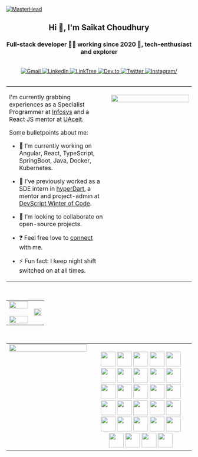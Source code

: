 [![MasterHead](https://visme.co/blog/wp-content/uploads/2019/10/animated-presentation-software-header.gif)]()

<h2 align="center">Hi 👋, I'm Saikat Choudhury</h2>
<h3 align="center">Full-stack developer 👨‍💻 working since 2020 🚀, tech-enthusiast and explorer</h3>

<br/>

<div align="center">
  <a href="mailto:saikat.choudhury.official@gmail.com" target="_blank">
    <img
      src="https://img.shields.io/badge/Gmail-D14836?style=for-the-badge&logo=gmail&logoColor=white"
      alt="Gmail"
    />
  </a>
  <a href="https://www.linkedin.com/in/saikat-c-3b9878110/" target="_blank">
    <img
      src="https://img.shields.io/badge/LinkedIn-0077B5?style=for-the-badge&logo=linkedin&logoColor=white"
      alt="LinkedIn"
    />
  </a>
   <a href="https://linktr.ee/saikat.choudhury" target="_blank">
    <img
      src="https://img.shields.io/badge/linktree-39E09B?style=for-the-badge&logo=linktree&logoColor=white"
      alt="LinkTree"
    />
  </a>
  <a href="https://dev.to/saikat98" target="_blank">
    <img
      src="https://img.shields.io/badge/dev.to-0A0A0A?style=for-the-badge&logo=devdotto&logoColor=white"
      alt="Dev.to"
    />
  </a>
  <a href="https://twitter.com/Saikat_c03" target="_blank">
    <img
      src="https://img.shields.io/badge/Twitter-1DA1F2?style=for-the-badge&logo=twitter&logoColor=white"
      alt="Twitter"
    />
  </a>
  <a href="https://instagram.com/saikat__choudhury" target="_blank">
    <img src="https://img.shields.io/badge/Instagram-E4405F?style=for-the-badge&logo=instagram&logoColor=white" alt=Instagram/>
  </a>  
</div>

<br/>


<table><tr><td valign="top" width="55%">
  
I'm currently grabbing experiences as a Specialist Programmer at [Infosys](https://www.infosys.com) and a React JS mentor at [UAceit](https://uaceit.com). 

Some bulletpoints about me:

- 🔭 I’m currently working on Angular, React, TypeScript, SpringBoot, Java, Docker, Kubernetes.

- 🌱 I've previously worked as a SDE intern in [hyperDart](https://hyperdart.com), a mentor and project-admin at [DevScript Winter of Code](https://devscript.tech/woc/). 

- 📱 I’m looking to collaborate on open-source projects.

- ❓ Feel free love to [connect](https://topmate.io/saikat) with me.

- ⚡ Fun fact: I keep night shift switched on at all times.


</td><td valign="top" width="45%">
<br/>  
<div align="center">
<img src="https://miro.medium.com/max/680/0*7Q3yvSIv_t0ioJ-Z.gif" align="center" style="width: 100%" />
</div>  
<br/>  

</td></tr></table>  

<br/>  





<table><tr><td valign="top" width="65%">

<div align="center">
<a target="_blank" href="https://github-readme-stats.vercel.app/api?username=Saikat-98&theme=dracula&show_icons=true&hide_border=true">
    <img width="100%" src="https://github-readme-stats.vercel.app/api?username=Saikat-98&theme=dracula&show_icons=true&hide_border=true"/>
  </a>
<br/>  <br/>
  <a target="_blank" href="https://github-readme-streak-stats.herokuapp.com/?user=Saikat-98&theme=radical&hide_border=true">
   <img width="100%" src="https://github-readme-streak-stats.herokuapp.com/?user=Saikat-98&theme=radical&hide_border=true"/>
  </a>
</div>

</td><td valign="top" width="35%">
  <br/>  
<div align="center">
<a target="_blank" href="https://app.daily.dev/Saikat">
    <img src="https://api.daily.dev/devcards/e62924fd5807455791f6aff36a7bf54b.png?r=nww" 
         width="100%"/>
</a>
</div>
  <br/>  
</td></tr></table>  

<br/>  



<table><tr>
  <td valign="top" width="45%">

<a target="_blank" href="https://github-readme-stats.vercel.app/api/top-langs?username=Saikat-98&theme=bear&layout=compact&hide_border=true">
    <img width="100%" src="https://github-readme-stats.vercel.app/api/top-langs?username=Saikat-98&theme=bear&layout=compact&hide_border=true"/>
</a>

</td>
  
  <td valign="top" width="55%">
    <br/>  
<div align="center">
  <img height=40 src="https://cdn.jsdelivr.net/gh/devicons/devicon/icons/angularjs/angularjs-original.svg"/>
  <img height=40 src="https://cdn.jsdelivr.net/gh/devicons/devicon/icons/javascript/javascript-original.svg" />
  <img height=40 src="https://cdn.jsdelivr.net/gh/devicons/devicon/icons/react/react-original.svg" />
  <img height=40 src="https://cdn.jsdelivr.net/gh/devicons/devicon/icons/typescript/typescript-original.svg" />
  <img height=40 src="https://cdn.jsdelivr.net/gh/devicons/devicon/icons/webpack/webpack-original.svg" />
  <img height=40 src="https://cdn.jsdelivr.net/gh/devicons/devicon/icons/nodejs/nodejs-plain-wordmark.svg" />
  <img height=40 src="https://cdn.jsdelivr.net/gh/devicons/devicon/icons/graphql/graphql-plain.svg" />
  <img height=40 src="https://cdn.jsdelivr.net/gh/devicons/devicon/icons/storybook/storybook-original.svg" />
  
  <img height=40 src="https://cdn.jsdelivr.net/gh/devicons/devicon/icons/spring/spring-original.svg" />
  <img height=40 src="https://cdn.jsdelivr.net/gh/devicons/devicon/icons/java/java-original.svg"/>
  <img height=40 src="https://cdn.jsdelivr.net/gh/devicons/devicon/icons/cplusplus/cplusplus-original.svg" />
  <img height=40 src="https://cdn.jsdelivr.net/gh/devicons/devicon/icons/c/c-original.svg" />
  <img height=40 src="https://cdn.jsdelivr.net/gh/devicons/devicon/icons/kotlin/kotlin-original.svg" />
  
  <img height=40 src="https://cdn.jsdelivr.net/gh/devicons/devicon/icons/html5/html5-original.svg" />
  <img height=40 src="https://cdn.jsdelivr.net/gh/devicons/devicon/icons/css3/css3-original.svg" />
  <img height=40 src="https://cdn.jsdelivr.net/gh/devicons/devicon/icons/sass/sass-original.svg" />
  <img height=40 src="https://cdn.jsdelivr.net/gh/devicons/devicon/icons/bootstrap/bootstrap-original.svg" />
  <img height=40 src="https://cdn.jsdelivr.net/gh/devicons/devicon/icons/materialui/materialui-original.svg" />

  <img height=40 src="https://cdn.jsdelivr.net/gh/devicons/devicon/icons/git/git-original.svg" />
  <img height=40 src="https://cdn.jsdelivr.net/gh/devicons/devicon/icons/apachekafka/apachekafka-original.svg" />
  <img height=40 src="https://cdn.jsdelivr.net/gh/devicons/devicon/icons/postgresql/postgresql-original.svg" />
  <img height=40 src="https://cdn.jsdelivr.net/gh/devicons/devicon/icons/mongodb/mongodb-original.svg" />
  <img height=40 src="https://cdn.jsdelivr.net/gh/devicons/devicon/icons/mysql/mysql-original.svg" />
  <img height=40 src="https://cdn.jsdelivr.net/gh/devicons/devicon/icons/firebase/firebase-plain.svg" />
  <img height=40 src="https://cdn.jsdelivr.net/gh/devicons/devicon/icons/redis/redis-original.svg" />
  
  <img height=40 src="https://cdn.jsdelivr.net/gh/devicons/devicon/icons/yarn/yarn-original.svg" />
  <img height=40 src="https://cdn.jsdelivr.net/gh/devicons/devicon/icons/npm/npm-original-wordmark.svg" />
  <img height=40 src="https://cdn.jsdelivr.net/gh/devicons/devicon/icons/jenkins/jenkins-plain.svg" />
  <img height=40 src="https://cdn.jsdelivr.net/gh/devicons/devicon/icons/docker/docker-original.svg" />
  <br/>  
</div>

</td>
</tr></table>  
